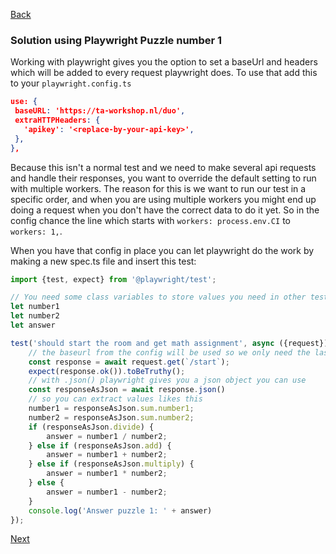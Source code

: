 [Back](../02.%20puzzle1.md)

### Solution using Playwright Puzzle number 1
Working with playwright gives you the option to set a baseUrl and headers which will be added to every request playwright does. To use that add this to your `playwright.config.ts`
 ```json
 use: {   
  baseURL: 'https://ta-workshop.nl/duo',  
  extraHTTPHeaders: {  
    'apikey': '<replace-by-your-api-key>',  
  },  
},
```

Because this isn't a normal test and we need to make several api requests and handle their responses, you want to override the default setting to run with multiple workers.  The reason for this is we want to run our test in a specific order, and when you are using multiple workers you might end up doing a request when you don't have the correct data to do it yet. So in the config chance the line which starts with
``workers: process.env.CI``  to ``workers: 1,``.

When you have that config in place you can let playwright do the work by making a new spec.ts file and insert this test:

```typescript
import {test, expect} from '@playwright/test';

// You need some class variables to store values you need in other tests
let number1  
let number2  
let answer

test('should start the room and get math assignment', async ({request}) => {  
	// the baseurl from the config will be used so we only need the last bit of the url
    const response = await request.get(`/start`);  
    expect(response.ok()).toBeTruthy();  
    // with .json() playwright gives you a json object you can use
    const responseAsJson = await response.json()  
	// so you can extract values likes this
    number1 = responseAsJson.sum.number1;  
    number2 = responseAsJson.sum.number2;  
    if (responseAsJson.divide) {  
        answer = number1 / number2;  
    } else if (responseAsJson.add) {  
        answer = number1 + number2;  
    } else if (responseAsJson.multiply) {  
        answer = number1 * number2;  
    } else {  
        answer = number1 - number2;  
    }  
    console.log('Answer puzzle 1: ' + answer)  
});
```
[Next](../03.%20puzzle2.md)
